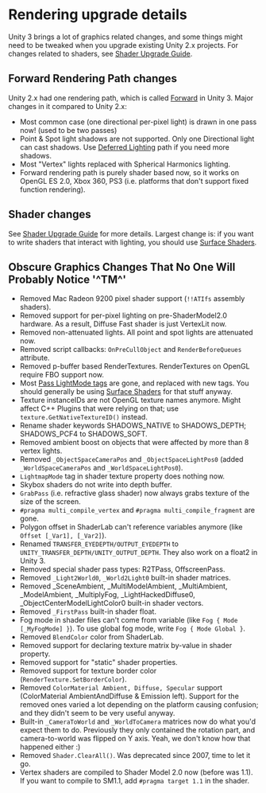 Rendering upgrade details
=========================


Unity 3 brings a lot of graphics related changes, and some things might need to be tweaked when you upgrade existing Unity 2.x projects. For changes related to shaders, see [Shader Upgrade Guide](SL-V3Conversion.html).

Forward Rendering Path changes
------------------------------


Unity 2.x had one rendering path, which is called [Forward](RenderTech-ForwardRendering.html) in Unity 3. Major changes in it compared to Unity 2.x:
* Most common case (one directional per-pixel light) is drawn in one pass now! (used to be two passes)
* Point & Spot light shadows are not supported. Only one Directional light can cast shadows. Use [Deferred Lighting](RenderTech-DeferredLighting.html) path if you need more shadows.
* Most "Vertex" lights replaced with Spherical Harmonics lighting.
* Forward rendering path is purely shader based now, so it works on OpenGL ES 2.0, Xbox 360, PS3 (i.e. platforms that don't support fixed function rendering).


Shader changes
--------------


See [Shader Upgrade Guide](SL-V3Conversion.html) for more details. Largest change is: if you want to write shaders that interact with lighting, you should use [Surface Shaders](SL-SurfaceShaders.html).


Obscure Graphics Changes That No One Will Probably Notice '^TM^'
----------------------------------------------------------------


* Removed Mac Radeon 9200 pixel shader support (`!!ATIfs` assembly shaders).
* Removed support for per-pixel lighting on pre-ShaderModel2.0 hardware. As a result, Diffuse Fast shader is just VertexLit now.
* Removed non-attenuated lights. All point and spot lights are attenuated now.
* Removed script callbacks: `OnPreCullObject` and `RenderBeforeQueues` attribute.
* Removed p-buffer based RenderTextures. RenderTextures on OpenGL require FBO support now.
* Most [Pass LightMode tags](SL-PassTags.html) are gone, and replaced with new tags. You should generally be using [Surface Shaders](SL-SurfaceShaders.html) for that stuff anyway.
* Texture instanceIDs are not OpenGL texture names anymore. Might affect C++ Plugins that were relying on that; use `texture.GetNativeTextureID()` instead.
* Rename shader keywords SHADOWS_NATIVE to SHADOWS_DEPTH; SHADOWS_PCF4 to SHADOWS_SOFT.
* Removed ambient boost on objects that were affected by more than 8 vertex lights.
* Removed `_ObjectSpaceCameraPos` and `_ObjectSpaceLightPos0` (added `_WorldSpaceCameraPos` and `_WorldSpaceLightPos0`).
* `LightmapMode` tag in shader texture property does nothing now.
* Skybox shaders do not write into depth buffer.
* `GrabPass` (i.e. refractive glass shader) now always grabs texture of the size of the screen.
* `#pragma multi_compile_vertex` and `#pragma multi_compile_fragment` are gone.
* Polygon offset in ShaderLab can't reference variables anymore (like `Offset [_Var1], [_Var2]`).
* Renamed `TRANSFER_EYEDEPTH/OUTPUT_EYEDEPTH` to `UNITY_TRANSFER_DEPTH/UNITY_OUTPUT_DEPTH`. They also work on a float2 in Unity 3.
* Removed special shader pass types: R2TPass, OffscreenPass.
* Removed `_Light2World0`, `_World2Light0` built-in shader matrices.
* Removed _SceneAmbient, _MultiModelAmbient, _MultiAmbient, _ModelAmbient, _MultiplyFog, _LightHackedDiffuse0, _ObjectCenterModelLightColor0 built-in shader vectors.
* Removed `_FirstPass` built-in shader float.
* Fog mode in shader files can't come from variable (like `Fog { Mode [_MyFogMode] }`). To use global fog mode, write `Fog { Mode Global }`.
* Removed `BlendColor` color from ShaderLab.
* Removed support for declaring texture matrix by-value in shader property.
* Removed support for "static" shader properties.
* Removed support for texture border color (`RenderTexture.SetBorderColor`).
* Removed `ColorMaterial Ambient, Diffuse, Specular` support (ColorMaterial AmbientAndDiffuse & Emission left). Support for the removed ones varied a lot depending on the platform causing confusion; and they didn't seem to be very useful anyway.
* Built-in `_CameraToWorld` and `_WorldToCamera` matrices now do what you'd expect them to do. Previously they only contained the rotation part, and camera-to-world was flipped on Y axis. Yeah, we don't know how that happened either :)
* Removed `Shader.ClearAll()`. Was deprecated since 2007, time to let it go.
* Vertex shaders are compiled to Shader Model 2.0 now (before was 1.1). If you want to compile to SM1.1, add `#pragma target 1.1` in the shader.

